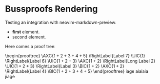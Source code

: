 # Bussproofs Rendering

Testing an integration with
neovim-markdown-preview:

- **first** element.
- second element.

Here comes a proof tree:

\begin{prooftree}
\AXC{$1 + 2 + 3 + 4 + 5$}
\RightLabel{Label 7}
\UIC{$1$}
\RightLabel{Label 6}
\UIC{$1 + 2 + 3$}
\AXC{$1 + 2$}
\RightLabel{Long Label 2}
\UIC{$1 + 2 + 3$}
\RightLabel{Label 3}
\BIC{$1 + 2$}
\AXC{$1 + 2$}
\RightLabel{Label 4}
\BIC{$1 + 2 + 3 + 4 + 5$}
\end{prooftree}
iage
aiaiaia
jiage
